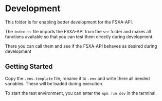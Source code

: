 # Development

This folder is for enabling better development for the FSXA-API.

The `index.ts` file imports the FSXA-API from the `src` folder and makes all functions available so that you can test them directly during development.

There you can call them and see if the FSXA-API behaves as desired during development


## Getting Started 

Copy the `.env.template` file, rename it to `.env` and write there all needed variables.
These will be loaded during execution.

To start the test environment, you can enter the `npm run dev` in the terminal.
